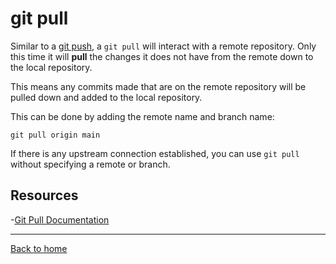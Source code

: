 # git pull

Similar to a [git push](./Push.md), a `git pull` will interact with a remote repository. Only this time it will **pull** the changes it does not have from the remote down to the local repository.

This means any commits made that are on the remote repository will be pulled down and added to the local repository.

This can be done by adding the remote name and branch name:
```
git pull origin main
```
If there is any upstream connection established, you can use `git pull` without specifying a remote or branch. 

## Resources

-[Git Pull Documentation](https://git-scm.com/docs/git-pull)

---

[Back to home](../README.md)
